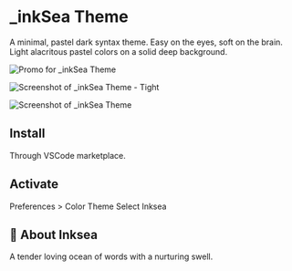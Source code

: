 # _inkSea Theme

A minimal, pastel dark syntax theme.
Easy on the eyes, soft on the brain. Light alacritous pastel colors on a solid deep background.

![Promo for _inkSea Theme](https://cdn.rawgit.com/inksea/inksea-theme/d1e80936/images/inksea-theme-promo.png "Promo graphic")

![Screenshot of _inkSea Theme - Tight](https://cdn.rawgit.com/inksea/inksea-theme/fedf8e43/images/inksea-screenshot-tight.png "Screenshot - tight with react.js")

![Screenshot of _inkSea Theme](https://cdn.rawgit.com/inksea/inksea-theme/fedf8e43/images/inksea-theme-screenshot-1.png "Screenshot - large, full screen")


## Install
Through VSCode marketplace.

## Activate
Preferences > Color Theme
Select Inksea


## 🌊 About Inksea
A tender loving ocean of words with a nurturing swell.
